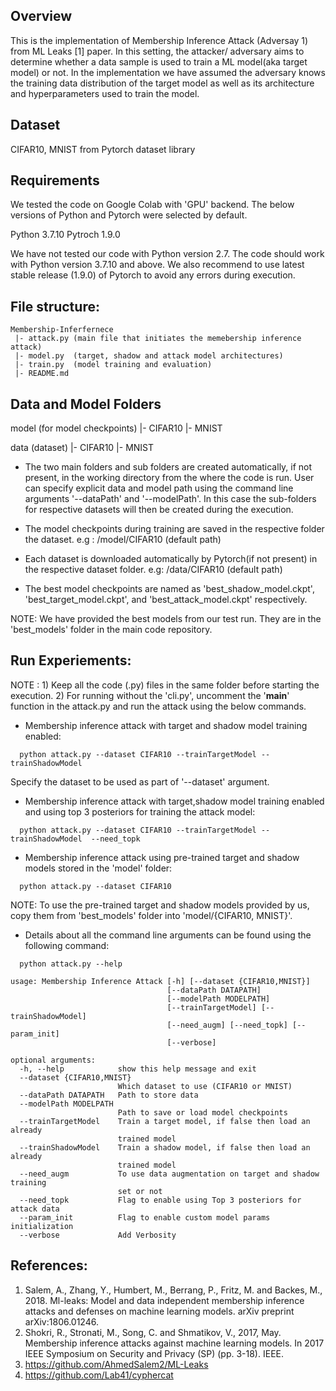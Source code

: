 ## Overview

This is the implementation of Membership Inference Attack (Adversay 1) from ML Leaks [1] paper. In this setting, the attacker/ adversary aims to determine whether a data sample is used to train a ML model(aka target model) or not. In the implementation we have assumed the adversary knows the training data distribution of the target model as well as its architecture and hyperparameters used to train the model. 


## Dataset
CIFAR10, MNIST from Pytorch dataset library

## Requirements
We tested the code on Google Colab with 'GPU' backend. The below versions of Python and Pytorch were selected by default. 

Python 3.7.10
Pytroch 1.9.0

We have not tested our code with Python version 2.7. The code should work with Python version 3.7.10 and above. We also recommend to use latest stable release (1.9.0) of Pytorch to avoid any errors during execution.


## File structure:  

    Membership-Inferfernece
     |- attack.py (main file that initiates the memebership inference attack)
     |- model.py  (target, shadow and attack model architectures)
     |- train.py  (model training and evaluation)
     |- README.md

## Data and Model Folders
  
   model (for model checkpoints)
     |- CIFAR10
     |- MNIST

   data (dataset)
     |- CIFAR10
     |- MNIST

* The two main folders and sub folders are created automatically, if not present, in the working directory from the where the code is run. User can specify explicit data and model path using the command line arguments '--dataPath' and '--modelPath'. In this case the sub-folders for respective datasets will then be created during the execution.

* The model checkpoints during training are saved in the respective folder the dataset. 
e.g : /model/CIFAR10 (default path)

* Each dataset is downloaded automatically by Pytorch(if not present) in the respective dataset folder.
e.g: /data/CIFAR10 (default path)

* The best model checkpoints are named as 'best_shadow_model.ckpt', 'best_target_model.ckpt', and 'best_attack_model.ckpt' respectively.

NOTE: We have provided the best models from our test run. They are in the 'best_models' folder in the main code repository.


## Run Experiements:

NOTE : 1) Keep all the code (.py) files in the same folder before starting the execution.
       2) For running without the 'cli.py', uncomment the '__main__' function in the attack.py and run the attack using the below commands.

* Membership inference attack with target and shadow model training enabled:
```
  python attack.py --dataset CIFAR10 --trainTargetModel --trainShadowModel 
```

Specify the dataset to be used as part of '--dataset' argument.


* Membership inference attack with target,shadow model training enabled and using top 3 posteriors for training the attack model:
```
  python attack.py --dataset CIFAR10 --trainTargetModel --trainShadowModel  --need_topk
```

* Membership inference attack using pre-trained target and shadow models stored in the 'model' folder:
```
  python attack.py --dataset CIFAR10
```
NOTE: To use the pre-trained target and shadow models provided by us, copy them from 'best_models' folder into 'model/{CIFAR10, MNIST}'.

* Details about all the command line arguments can be found using the following command:
```
  python attack.py --help 
```
    usage: Membership Inference Attack [-h] [--dataset {CIFAR10,MNIST}]
                                       [--dataPath DATAPATH]
                                       [--modelPath MODELPATH]
                                       [--trainTargetModel] [--trainShadowModel]
                                       [--need_augm] [--need_topk] [--param_init]
                                       [--verbose]

    optional arguments:
      -h, --help            show this help message and exit
      --dataset {CIFAR10,MNIST}
                            Which dataset to use (CIFAR10 or MNIST)
      --dataPath DATAPATH   Path to store data
      --modelPath MODELPATH
                            Path to save or load model checkpoints
      --trainTargetModel    Train a target model, if false then load an already
                            trained model
      --trainShadowModel    Train a shadow model, if false then load an already
                            trained model
      --need_augm           To use data augmentation on target and shadow training
                            set or not
      --need_topk           Flag to enable using Top 3 posteriors for attack data
      --param_init          Flag to enable custom model params initialization
      --verbose             Add Verbosity



## References:
1. Salem, A., Zhang, Y., Humbert, M., Berrang, P., Fritz, M. and Backes, M., 2018. Ml-leaks: Model and data independent membership inference attacks and defenses on machine learning models. arXiv preprint arXiv:1806.01246.
2. Shokri, R., Stronati, M., Song, C. and Shmatikov, V., 2017, May. Membership inference attacks against machine learning models. In 2017 IEEE Symposium on Security and Privacy (SP) (pp. 3-18). IEEE.
3. https://github.com/AhmedSalem2/ML-Leaks
4. https://github.com/Lab41/cyphercat

